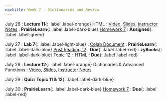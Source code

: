 ```yaml
---
navtitle: Week 7 - Dictionaries and Review
---
```


July 26 
: **Lecture 11**{: .label .label-orange} HTML
  : [Video](#), [Slides](#), [Instructor Notes](#)
: **PrairieLearn**{: .label .label-dark-blue}  [Homework 7](#)
  : **Assigned**{: .label .label-green} 

July 27
: **Lab 7**{: .label .label-light-blue}
  : [Colab Document](#)
: **PrairieLearn**{: .label .label-dark-blue}  [Post Reading 12](#)
  : **Due**{: .label .label-red} 
: **zyBooks**{: .label .label-dark-blue} [Topic 12 - HTML](#)
  : **Due**{: .label .label-red} 

July 28
: **Lecture 12**{: .label .label-orange} Dictionaries & Advanced Functions
  : [Video](#), [Slides](#), [Instructor Notes](#)

July 29
: **Quiz: Topic 11 & 12**{: .label .label-dark-blue}  

July 30
: **PrairieLearn**{: .label .label-dark-blue}  [Homework 7](#)
  : **Due**{: .label .label-red} 
